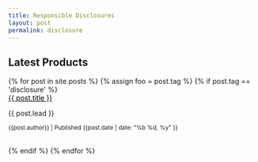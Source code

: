 ```yaml
---
title: Responsible Disclosures
layout: post
permalink: disclosure
---
```



<section class="grid-container usa-section">
    <div class="grid-row grid-gap">
    <div class="tablet:grid-col-4">
        <h2 class="font-heading-xl margin-top-0 tablet:margin-bottom-0">Latest Products</h2>
    </div>
    <div class="tablet:grid-col-8 usa-prose">
        {% for post in site.posts %}
        {% assign foo = post.tag %}
        {% if post.tag == 'disclosure' %}
        <div class="card border-light mb-3" style="width: 100%;">
            <div class="card-header">
            <a href="{{post.url}}" style="color:black;">{{ post.title }}</a>
            </div>
            <div class="card-body">
            <!-- <p class="card-text"><i>{{post.author}} | published {{post.date | date: "%b %d, %y" }}</i></p> -->
            <p class="card-text">{{ post.lead }}</p>
            <p class="card-text"><small class="text-muted">{{post.author}} | Published {{post.date | date: "%b %d, %y" }}</small></p>
            </div>
        </div>
        <br>
        {% endif %}
        {% endfor %}
    </div>
    </div>
</section>